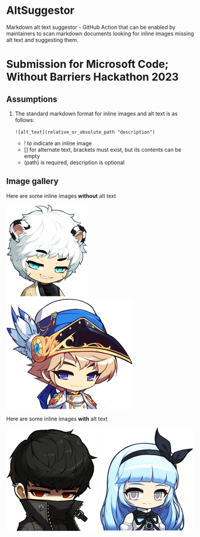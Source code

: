 # AltSuggestor
 Markdown alt text suggestor - GitHub Action that can be enabled by maintainers to scan markdown documents looking for inline images missing alt text and suggesting them. 

# Submission for Microsoft Code; Without Barriers Hackathon 2023

## Assumptions
1. The standard markdown format for inline images and alt text is as follows:

    `
    ![alt_text](relative_or_absolute_path "description")
    `

    - ! to indicate an inline image
    - [] for alternate text, brackets must exist, but its contents can be empty
    - (path) is required, description is optional


## Image gallery

Here are some inline images **without** alt text

![](/images/hoyoung.png "A screenshot of Hoyoung")
![](/images/phantom.png "A screenshot of Phantom")

Here are some inline images **with** alt text

![Kain](/images/kain.png "A screenshot of Kain" )
![Ice Light](/images/icelight.png "A screenshot of Ice Lightning" )
